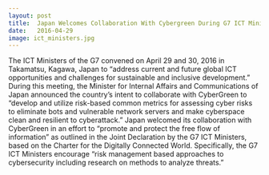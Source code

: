 ```yaml
---
layout: post
title:  Japan Welcomes Collaboration With Cybergreen During G7 ICT Ministers’ Joint Declaration
date:   2016-04-29
image: ict_ministers.jpg
---
```

The ICT Ministers of the G7 convened on April 29 and 30, 2016 in Takamatsu, Kagawa, Japan to “address current and future global ICT opportunities and challenges for sustainable and inclusive development.” During this meeting, the Minister for Internal Affairs and Communications of Japan announced the country’s intent to collaborate with CyberGreen to “develop and utilize risk-based common metrics for assessing cyber risks to eliminate bots and vulnerable network servers and make cyberspace clean and resilient to cyberattack.” Japan welcomed its collaboration with CyberGreen in an effort to “promote and protect the free flow of information” as outlined in the Joint Declaration by the G7 ICT Ministers, based on the Charter for the Digitally Connected World. Specifically, the G7 ICT Ministers encourage “risk management based approaches to cybersecurity including research on methods to analyze threats.”
